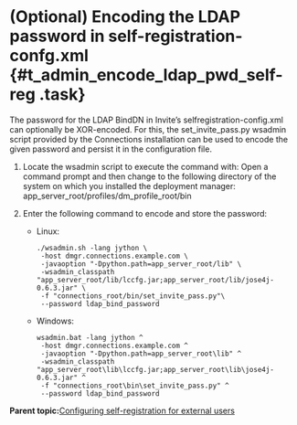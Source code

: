 # \(Optional\) Encoding the LDAP password in self-registration-confg.xml {#t_admin_encode_ldap_pwd_self-reg .task}

The password for the LDAP BindDN in Invite’s selfregistration-config.xml can optionally be XOR-encoded. For this, the set\_invite\_pass.py wsadmin script provided by the Connections installation can be used to encode the given password and persist it in the configuration file.

1.  Locate the wsadmin script to execute the command with: Open a command prompt and then change to the following directory of the system on which you installed the deployment manager: app\_server\_root/profiles/dm\_profile\_root/bin

2.  Enter the following command to encode and store the password:

    -   Linux:

        ```
        ./wsadmin.sh -lang jython \
         -host dmgr.connections.example.com \
         -javaoption "-Dpython.path=app_server_root/lib" \
         -wsadmin_classpath "app_server_root/lib/lccfg.jar;app_server_root/lib/jose4j-0.6.3.jar" \
         -f "connections_root/bin/set_invite_pass.py"\
         --password ldap_bind_password
        
        ```

    -   Windows:

        ```
        wsadmin.bat -lang jython ^
         -host dmgr.connections.example.com ^
         -javaoption "-Dpython.path=app_server_root\lib" ^
         -wsadmin_classpath "app_server_root\lib\lccfg.jar;app_server_root\lib\jose4j-0.6.3.jar" ^
         -f "connections_root\bin\set_invite_pass.py" ^
         --password ldap_bind_password
        
        ```


**Parent topic:**[Configuring self-registration for external users](../admin/t_install_config_self-registration_for_external_users.md)

